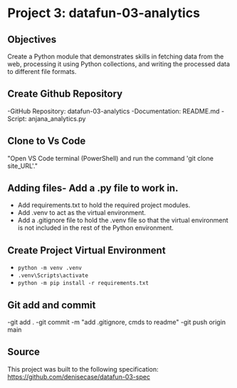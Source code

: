 # Project 3: datafun-03-analytics

## Objectives

Create a Python module that demonstrates skills in fetching data from the web, processing it using Python collections, and writing the processed data to different file formats.

## Create Github Repository

-GitHub Repository: datafun-03-analytics
-Documentation: README.md
-Script: anjana_analytics.py


## Clone to Vs Code

"Open VS Code terminal (PowerShell) and run the command 'git clone site_URL'."


## Adding files- Add a .py file to work in.
- Add requirements.txt to hold the required project modules.
- Add .venv to act as the virtual environment.
- Add a .gitignore file to hold the .venv file so that the virtual environment is not included in the rest of the Python environment.
  
## Create Project Virtual Environment

- `python -m venv .venv`
- `.venv\Scripts\activate`
- `python -m pip install -r requirements.txt`

## Git add and commit
-git add .
-git commit -m "add .gitignore, cmds to readme"
-git push origin main

## Source
This project was built to the following specification: 
https://github.com/denisecase/datafun-03-spec




